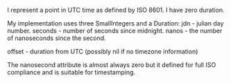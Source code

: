 I represent a point in UTC time as defined by ISO 8601. I have zero duration.


My implementation uses three SmallIntegers
 and a Duration:
jdn		- julian day number.
seconds	- number of seconds since midnight.
nanos	- the number of nanoseconds since the second.

offset	- duration from UTC (possibly nil if no timezone information)

The nanosecond attribute is almost always zero but it defined for full ISO compliance and is suitable for timestamping.
